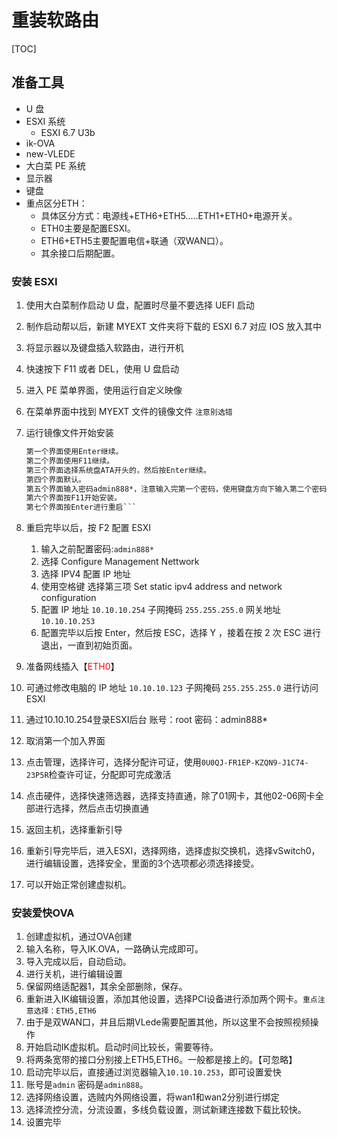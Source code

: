 # 重装软路由
[TOC]

## 准备工具

- U 盘
- ESXI 系统
  - ESXI 6.7 U3b
- ik-OVA
- new-VLEDE
- 大白菜 PE 系统
- 显示器
- 键盘
- 重点区分ETH：
  - 具体区分方式：电源线+ETH6+ETH5.....ETH1+ETH0+电源开关。
  - ETH0主要是配置ESXI。
  - ETH6+ETH5主要配置电信+联通（双WAN口）。
  - 其余接口后期配置。

### 安装 ESXI

1. 使用大白菜制作启动 U 盘，配置时尽量不要选择 UEFI 启动
2. 制作启动帮以后，新建 MYEXT 文件夹将下载的 ESXI 6.7 对应 IOS 放入其中
3. 将显示器以及键盘插入软路由，进行开机
4. 快速按下 F11 或者 DEL，使用 U 盘启动
5. 进入 PE 菜单界面，使用运行自定义映像
6. 在菜单界面中找到 MYEXT 文件的镜像文件
   `注意别选错`
7. 运行镜像文件开始安装

   ````txt
   第一个界面使用Enter继续。
   第二个界面使用F11继续。
   第三个界面选择系统盘ATA开头的，然后按Enter继续。
   第四个界面默认。
   第五个界面输入密码admin888*，注意输入完第一个密码，使用键盘方向下输入第二个密码。
   第六个界面按F11开始安装。
   第七个界面按Enter进行重启```
   ````

8. 重启完毕以后，按 F2 配置 ESXI
   1. 输入之前配置密码:```admin888*```
   2. 选择 Configure Management Nettwork
   3. 选择 IPV4 配置 IP 地址
   4. 使用空格键 选择第三项 Set static ipv4 address and network configuration
   5. 配置 IP 地址 ```10.10.10.254``` 子网掩码 ```255.255.255.0``` 网关地址 ```10.10.10.253```
   6. 配置完毕以后按 Enter，然后按 ESC，选择 Y ，接着在按 2 次 ESC 进行退出，一直到初始页面。
9. 准备网线插入【<span style=color:red>ETH0</span>】
10. 可通过修改电脑的 IP 地址 ```10.10.10.123``` 子网掩码 ```255.255.255.0``` 进行访问 ESXI
11. 通过10.10.10.254登录ESXI后台 账号：root 密码：admin888*
12. 取消第一个加入界面
13. 点击管理，选择许可，选择分配许可证，使用```0U0QJ-FR1EP-KZQN9-J1C74-23P5R```检查许可证，分配即可完成激活
14. 点击硬件，选择快速筛选器，选择支持直通，除了01网卡，其他02-06网卡全部进行选择，然后点击切换直通
15. 返回主机，选择重新引导
16. 重新引导完毕后，进入ESXI，选择网络，选择虚拟交换机，选择vSwitch0，进行编辑设置，选择安全，里面的3个选项都必须选择接受。
17. 可以开始正常创建虚拟机。

### 安装爱快OVA

1. 创建虚拟机，通过OVA创建
2. 输入名称，导入IK.OVA，一路确认完成即可。
3. 导入完成以后，自动启动。
4. 进行关机，进行编辑设置
5. 保留网络适配器1，其余全部删除，保存。
6. 重新进入IK编辑设置，添加其他设置，选择PCI设备进行添加两个网卡。```重点注意选择：ETH5,ETH6```
7. 由于是双WAN口，并且后期VLede需要配置其他，所以这里不会按照视频操作
8. 开始启动IK虚拟机。启动时间比较长，需要等待。
9. 将两条宽带的接口分别接上ETH5,ETH6。一般都是接上的。【可忽略】
10. 启动完毕以后，直接通过浏览器输入```10.10.10.253```，即可设置爱快
11. 账号是```admin``` 密码是```admin888```。
12. 选择网络设置，选贼内外网络设置，将wan1和wan2分别进行绑定
13. 选择流控分流，分流设置，多线负载设置，测试新建连接数下载比较快。
14. 设置完毕